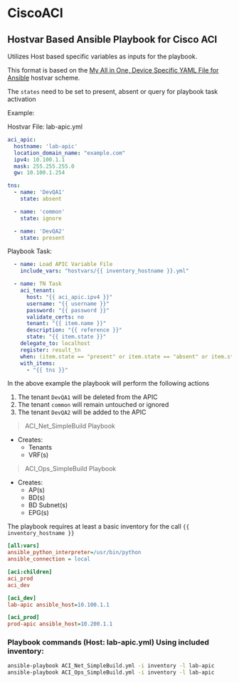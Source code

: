 # CiscoACI

## Hostvar Based Ansible Playbook for Cisco ACI

Utilizes Host based specific variables as inputs for the playbook.

This format is based on the [My All in One, Device Specific YAML File for Ansible](https://github.com/jrosa770/ansible_device_var) hostvar scheme.

The `states` need to be set to present, absent or query for playbook task activation

Example:

Hostvar File: lab-apic.yml

```yml
aci_apic:
  hostname: 'lab-apic'
  location_domain_name: "example.com"
  ipv4: 10.100.1.1
  mask: 255.255.255.0
  gw: 10.100.1.254

tns:
  - name: 'DevQA1'
    state: absent

  - name: 'common'
    state: ignore

  - name: 'DevQA2'
    state: present
```

Playbook Task:

```yml
  - name: Load APIC Variable File
    include_vars: "hostvars/{{ inventory_hostname }}.yml"

  - name: TN Task
    aci_tenant:
      host: "{{ aci_apic.ipv4 }}"
      username: "{{ username }}"
      password: "{{ password }}"
      validate_certs: no
      tenant: "{{ item.name }}"
      description: "{{ reference }}"
      state: "{{ item.state }}"
    delegate_to: localhost
    register: result_tn
    when: (item.state == "present" or item.state == "absent" or item.state == "query")
    with_items:
      - "{{ tns }}"
```

In the above example the playbook will perform the following actions

1. The tenant `DevQA1` will be deleted from the APIC
2. The tenant `common` will remain untouched or ignored
3. The tenant `DevQA2` will be added to the APIC

> ACI_Net_SimpleBuild Playbook

- Creates:
  - Tenants
  - VRF(s)

> ACI_Ops_SimpleBuild Playbook

- Creates:
  - AP(s)
  - BD(s)
  - BD Subnet(s)
  - EPG(s)

The playbook requires at least a basic inventory for the call `{{ inventory_hostname }}`

```ini
[all:vars]
ansible_python_interpreter=/usr/bin/python
ansible_connection = local

[aci:children]
aci_prod
aci_dev

[aci_dev]
lab-apic ansible_host=10.100.1.1

[aci_prod]
prod-apic ansible_host=10.200.1.1
```

### Playbook commands (Host: lab-apic.yml) Using included inventory:

```sh
ansible-playbook ACI_Net_SimpleBuild.yml -i inventory -l lab-apic
ansible-playbook ACI_Ops_SimpleBuild.yml -i inventory -l lab-apic
```

